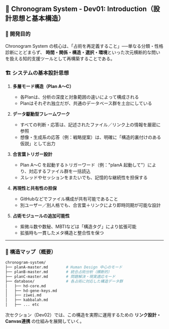 ## 📘 Chronogram System - Dev01: Introduction（設計思想と基本構造）

### 🎯 開発目的

Chronogram System の核心は、「占術を再定義すること」──単なる分類・性格診断にとどまらず、 **時間・関係・構造・選択・環境**といった次元横断的な問いを扱える知的支援ツールとして再構築することである。

### 🏗 システムの基本設計思想

1. **多層モード構造（Plan A〜C）**

   - 各Planは、分析の深度と対象範囲の違いによって構成される
   - Planはそれぞれ独立だが、共通のデータベース群を土台にしている

2. **データ駆動型フレームワーク**

   - すべての判断・応答は、記述されたファイル／リンク上の情報を厳密に参照
   - 想像・生成系の応答（例：戦略提案）は、明確に「構造的裏付けのある仮説」として出力

3. **合言葉トリガー設計**

   - Plan A〜C を起動するトリガーワード（例："planA 起動して"）により、対応するファイル群を一括読込
   - スレッドやセッションをまたいでも、記憶的な継続性を担保する

4. **再現性と共有性の担保**

   - GitHubなどでファイル構成が共有可能であること
   - 別ユーザー／別人格でも、合言葉＋リンクにより即時同期が可能な設計

5. **占術モジュールの追加可能性**

   - 紫微斗数や数秘、MBTIなどは「構造タグ」により拡張可能
   - 拡張時も一貫したメタ構造と整合性を保つ

---

### 🧩 構造マップ（概要）

```bash
chronogram-system/
├── planA-master.md        # Human Design 中心のモード
├── planB-master.md        # 統合占術分析（横断的）
├── planC-master.md        # 問題解決・現実適応モード
├── database/              # 各占術に対応した構造データ群
│   ├── hd-core.md
│   ├── hd-gene-keys.md
│   ├── ziwei.md
│   ├── kabbalah.md
│   ├── ... etc
```

次セクション（Dev02）では、この構造を実際に運用するための **リンク設計・Canvas連携** の仕組みを展開していく。

